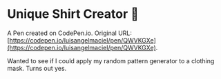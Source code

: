 # Unique Shirt Creator 👕

A Pen created on CodePen.io. Original URL: [https://codepen.io/luisangelmaciel/pen/QWVKGXe](https://codepen.io/luisangelmaciel/pen/QWVKGXe).

Wanted to see if I could apply my random pattern generator to a clothing mask. Turns out yes.